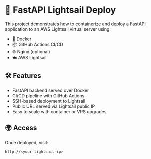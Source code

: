 # 🚀 FastAPI Lightsail Deploy

This project demonstrates how to containerize and deploy a FastAPI application to an AWS Lightsail virtual server using:

- 🐳 Docker
- 📦 GitHub Actions CI/CD
- 🌐 Nginx (optional)
- ☁️ AWS Lightsail

## 🛠️ Features

- FastAPI backend served over Docker
- CI/CD pipeline with GitHub Actions
- SSH-based deployment to Lightsail
- Public URL served via Lightsail public IP
- Easy to scale with container or VPS upgrades

## 🌍 Access

Once deployed, visit:

```bash
http://<your-lightsail-ip>

